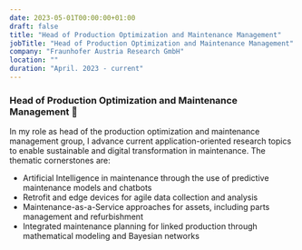 ```yaml
---
date: 2023-05-01T00:00:00+01:00
draft: false
title: "Head of Production Optimization and Maintenance Management"
jobTitle: "Head of Production Optimization and Maintenance Management"
company: "Fraunhofer Austria Research GmbH"
location: ""
duration: "April. 2023 - current"
---
```

### Head of Production Optimization and Maintenance Management 🦄

In my role as head of the production optimization and maintenance management group, I advance
current application-oriented research topics to enable sustainable and digital transformation in
maintenance. The thematic cornerstones are:

- Artificial Intelligence in maintenance through the use of predictive maintenance models and
chatbots
- Retrofit and edge devices for agile data collection and analysis
- Maintenance-as-a-Service approaches for assets, including parts management and refurbishment
- Integrated maintenance planning for linked production through mathematical modeling and
Bayesian networks
